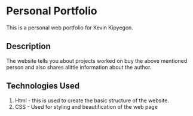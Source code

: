 # Personal Portfolio
This is a personal web portfolio for Kevin Kipyegon.

## Description

The website tells you about projects worked on buy the above mentioned person and also shares alittle information about the author.

## Technologies Used
1. Html - this is used to create the basic structure of the website.
2. CSS - Used for styling and beautification of the web page 
 